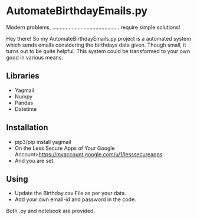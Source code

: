 # AutomateBirthdayEmails.py
Modern problems, ............................................. require simple solutions!

Hey there! So my AutomateBirthdayEmails.py project is a automated system which sends emails considering the birthdays data given. Though small, it turns out to be quite helpful. This system could be transformed to your own good in various means. 

## Libraries
- Yagmail
- Numpy
- Pandas
- Datetime


## Installation

- pip3/pip install yagmail
- On the Less Secure Apps of Your Google Account>https://myaccount.google.com/u/1/lesssecureapps
- And you are set.


## Using

- Update the Birthday.csv File as per your data. 
- Add your own email-id and password in the code.


Both .py and notebook are provided.
